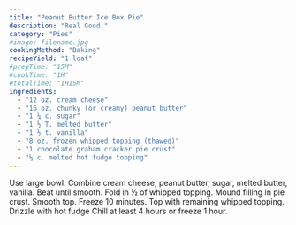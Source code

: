 ```yaml
---
title: "Peanut Butter Ice Box Pie"
description: "Real Good."
category: "Pies"
#image: filename.jpg
cookingMethod: "Baking"
recipeYield: "1 loaf"
#prepTime: "15M"
#cookTime: "1H"
#totalTime: "1H15M"
ingredients:
  - "12 oz. cream cheese"
  - "16 oz. chunky (or creamy) peanut butter"
  - "1 ¼ c. sugar"
  - "1 ½ T. melted butter"
  - "1 ½ t. vanilla"
  - "8 oz. frozen whipped topping (thawed)"
  - "1 chocolate graham cracker pie crust"
  - "⅓ c. melted hot fudge topping"
---
```


Use large bowl. Combine cream cheese, peanut butter, sugar, melted butter, vanilla. Beat until smooth. Fold in ½ of whipped topping. Mound filling in pie crust.
Smooth top. Freeze 10 minutes.
Top with remaining whipped topping.
Drizzle with hot fudge
Chill at least 4 hours or freeze 1 hour.

